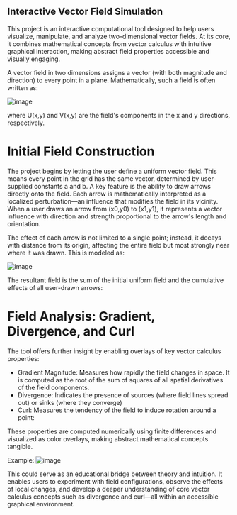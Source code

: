 ## Interactive Vector Field Simulation
This project is an interactive computational tool designed to help users visualize, manipulate, and analyze two-dimensional vector fields. At its core, it combines mathematical concepts from vector calculus with intuitive graphical interaction, making abstract field properties accessible and visually engaging.

A vector field in two dimensions assigns a vector (with both magnitude and direction) to every point in a plane. Mathematically, such a field is often written as:

![image](https://github.com/user-attachments/assets/a2c5ae37-2e8c-402c-8975-5bb834b8a9b3)

 
where U(x,y) and V(x,y) are the field's components in the x and y directions, respectively.

# Initial Field Construction
The project begins by letting the user define a uniform vector field. This means every point in the grid has the same vector, determined by user-supplied constants a and b. A key feature is the ability to draw arrows directly onto the field. Each arrow is mathematically interpreted as a localized perturbation—an influence that modifies the field in its vicinity. When a user draws an arrow from 
(x0,y0) to (x1,y1), it represents a vector influence with direction and strength proportional to the arrow's length and orientation.

The effect of each arrow is not limited to a single point; instead, it decays with distance from its origin, affecting the entire field but most strongly near where it was drawn. This is modeled as:

![image](https://github.com/user-attachments/assets/3452abc9-d2ea-4f73-b327-44050df53516)
 
The resultant field is the sum of the initial uniform field and the cumulative effects of all user-drawn arrows:

# Field Analysis: Gradient, Divergence, and Curl
The tool offers further insight by enabling overlays of key vector calculus properties:
- Gradient Magnitude: Measures how rapidly the field changes in space. It is computed as the root of the sum of squares of all spatial derivatives of the field components.
- Divergence: Indicates the presence of sources (where field lines spread out) or sinks (where they converge)
- Curl: Measures the tendency of the field to induce rotation around a point:
 
These properties are computed numerically using finite differences and visualized as color overlays, making abstract mathematical concepts tangible.

Example:
![image](https://github.com/user-attachments/assets/8b98bd29-13e3-411b-9b56-704f9a7d9906)



This could serve as an educational bridge between theory and intuition. It enables users to experiment with field configurations, observe the effects of local changes, and develop a deeper understanding of core vector calculus concepts such as divergence and curl—all within an accessible graphical environment.
